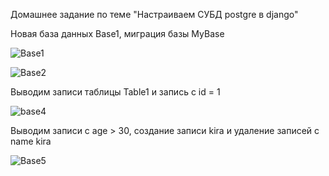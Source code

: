 Домашнее задание по теме "Настраиваем СУБД postgre в django"

Новая база данных Base1, миграция базы MyBase


![Base1](https://github.com/user-attachments/assets/92953f37-b6d7-444e-bebb-3ea637861d3e)


![Base2](https://github.com/user-attachments/assets/801dcfa1-afe8-4ace-873c-8b16c62b8a93)

Выводим записи таблицы Table1 и запись с id = 1

![base4](https://github.com/user-attachments/assets/2e49b531-7e17-448d-8e3e-2990c2dfafc6)

Выводим записи с age > 30, создание записи kira и удаление записей с name kira

![Base5](https://github.com/user-attachments/assets/46c4fba9-f86c-49e1-89b9-92499fc145e2)
